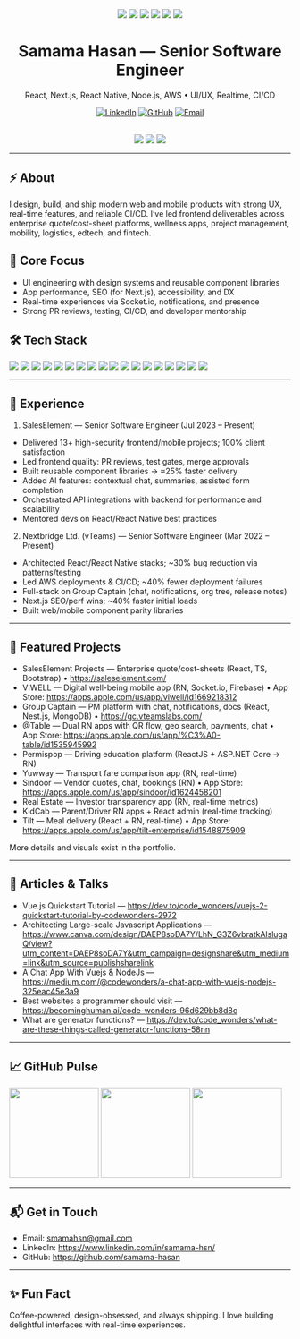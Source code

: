 <div align="center">

  <img src="https://img.shields.io/badge/React-20232A?style=for-the-badge&logo=react&logoColor=61DAFB" />
  <img src="https://img.shields.io/badge/Next.js-000000?style=for-the-badge&logo=nextdotjs&logoColor=white" />
  <img src="https://img.shields.io/badge/React%20Native-20232A?style=for-the-badge&logo=react&logoColor=61DAFB" />
  <img src="https://img.shields.io/badge/Node.js-339933?style=for-the-badge&logo=nodedotjs&logoColor=white" />
  <img src="https://img.shields.io/badge/NestJS-E0234E?style=for-the-badge&logo=nestjs&logoColor=white" />
  <img src="https://img.shields.io/badge/AWS-232F3E?style=for-the-badge&logo=amazonaws&logoColor=FF9900" />

  <br/>
  <h1>Samama Hasan — Senior Software Engineer</h1>
  <p>React, Next.js, React Native, Node.js, AWS • UI/UX, Realtime, CI/CD</p>

  <a href="https://www.linkedin.com/in/samama-hsn/"><img alt="LinkedIn" src="https://img.shields.io/badge/LinkedIn-samama--hsn-0A66C2?style=flat&logo=linkedin&logoColor=white"/></a>
  <a href="https://github.com/samama-hasan"><img alt="GitHub" src="https://img.shields.io/badge/GitHub-samama--hasan-181717?style=flat&logo=github&logoColor=white"/></a>
  <a href="mailto:smamahsn@gmail.com"><img alt="Email" src="https://img.shields.io/badge/Email-smamahsn%40gmail.com-D14836?style=flat&logo=gmail&logoColor=white"/></a>

  <br/>
  <img src="https://img.shields.io/badge/Experience-3.5%2B%20years-673AB7?style=for-the-badge" />
  <img src="https://img.shields.io/badge/Delivered-13%2B%20projects-2196F3?style=for-the-badge" />
  <img src="https://img.shields.io/badge/Specialty-Frontend%20%2B%20Mobile%20%2B%20Realtime-009688?style=for-the-badge" />

</div>

---

## ⚡ About

I design, build, and ship modern web and mobile products with strong UX, real-time features, and reliable CI/CD. I’ve led frontend deliverables across enterprise quote/cost-sheet platforms, wellness apps, project management, mobility, logistics, edtech, and fintech.

## 🧭 Core Focus

- UI engineering with design systems and reusable component libraries
- App performance, SEO (for Next.js), accessibility, and DX
- Real-time experiences via Socket.io, notifications, and presence
- Strong PR reviews, testing, CI/CD, and developer mentorship

## 🛠️ Tech Stack

<p>
  <img src="https://img.shields.io/badge/TypeScript-3178C6?logo=typescript&logoColor=white" />
  <img src="https://img.shields.io/badge/JavaScript-F7DF1E?logo=javascript&logoColor=000" />
  <img src="https://img.shields.io/badge/React-61DAFB?logo=react&logoColor=000" />
  <img src="https://img.shields.io/badge/Next.js-000?logo=nextdotjs&logoColor=fff" />
  <img src="https://img.shields.io/badge/React%20Native-61DAFB?logo=react&logoColor=000" />
  <img src="https://img.shields.io/badge/Redux-764ABC?logo=redux&logoColor=fff" />
  <img src="https://img.shields.io/badge/Tailwind-38B2AC?logo=tailwindcss&logoColor=fff" />
  <img src="https://img.shields.io/badge/Node.js-339933?logo=nodedotjs&logoColor=fff" />
  <img src="https://img.shields.io/badge/NestJS-E0234E?logo=nestjs&logoColor=fff" />
  <img src="https://img.shields.io/badge/GraphQL-E10098?logo=graphql&logoColor=fff" />
  <img src="https://img.shields.io/badge/REST-02569B?logo=swagger&logoColor=fff" />
  <img src="https://img.shields.io/badge/MongoDB-47A248?logo=mongodb&logoColor=fff" />
  <img src="https://img.shields.io/badge/PostgreSQL-4169E1?logo=postgresql&logoColor=fff" />
  <img src="https://img.shields.io/badge/MySQL-4479A1?logo=mysql&logoColor=fff" />
  <img src="https://img.shields.io/badge/AWS-232F3E?logo=amazonaws&logoColor=FF9900" />
  <img src="https://img.shields.io/badge/Docker-2496ED?logo=docker&logoColor=fff" />
  <img src="https://img.shields.io/badge/Kubernetes-326CE5?logo=kubernetes&logoColor=fff" />
  <img src="https://img.shields.io/badge/Socket.io-010101?logo=socketdotio&logoColor=fff" />
</p>

---

## 💼 Experience

1) SalesElement — Senior Software Engineer (Jul 2023 – Present)
- Delivered 13+ high-security frontend/mobile projects; 100% client satisfaction
- Led frontend quality: PR reviews, test gates, merge approvals
- Built reusable component libraries → ≈25% faster delivery
- Added AI features: contextual chat, summaries, assisted form completion
- Orchestrated API integrations with backend for performance and scalability
- Mentored devs on React/React Native best practices

2) Nextbridge Ltd. (vTeams) — Senior Software Engineer (Mar 2022 – Present)
- Architected React/React Native stacks; ~30% bug reduction via patterns/testing
- Led AWS deployments & CI/CD; ~40% fewer deployment failures
- Full-stack on Group Captain (chat, notifications, org tree, release notes)
- Next.js SEO/perf wins; ~40% faster initial loads
- Built web/mobile component parity libraries

---

## 🚀 Featured Projects

- SalesElement Projects — Enterprise quote/cost-sheets (React, TS, Bootstrap) • https://saleselement.com/
- VIWELL — Digital well-being mobile app (RN, Socket.io, Firebase) • App Store: https://apps.apple.com/us/app/viwell/id1669218312
- Group Captain — PM platform with chat, notifications, docs (React, Nest.js, MongoDB) • https://gc.vteamslabs.com/
- @Table — Dual RN apps with QR flow, geo search, payments, chat • App Store: https://apps.apple.com/us/app/%C3%A0-table/id1535945992
- Permispop — Driving education platform (ReactJS + ASP.NET Core → RN)
- Yuwway — Transport fare comparison app (RN, real-time)
- Sindoor — Vendor quotes, chat, bookings (RN) • App Store: https://apps.apple.com/us/app/sindoor/id1624458201
- Real Estate — Investor transparency app (RN, real-time metrics)
- KidCab — Parent/Driver RN apps + React admin (real-time tracking)
- Tilt — Meal delivery (React + RN, real-time) • App Store: https://apps.apple.com/us/app/tilt-enterprise/id1548875909

More details and visuals exist in the portfolio.

---

## 📝 Articles & Talks

- Vue.js Quickstart Tutorial — https://dev.to/code_wonders/vuejs-2-quickstart-tutorial-by-codewonders-2972
- Architecting Large-scale Javascript Applications — https://www.canva.com/design/DAEP8soDA7Y/LhN_G3Z6vbratkAlslugaQ/view?utm_content=DAEP8soDA7Y&utm_campaign=designshare&utm_medium=link&utm_source=publishsharelink
- A Chat App With Vuejs & NodeJs — https://medium.com/@codewonders/a-chat-app-with-vuejs-nodejs-325eac45e3a9
- Best websites a programmer should visit — https://becominghuman.ai/code-wonders-96d629bb8d8c
- What are generator functions? — https://dev.to/code_wonders/what-are-these-things-called-generator-functions-58nn

---

## 📈 GitHub Pulse

<div>
  <img src="https://github-readme-stats.vercel.app/api?username=samama-hasan&show_icons=true&theme=radical" height="160" />
  <img src="https://streak-stats.demolab.com?user=samama-hasan&theme=radical" height="160" />
  <img src="https://github-readme-stats.vercel.app/api/top-langs/?username=samama-hasan&layout=compact&theme=radical" height="160" />
</div>

---

## 📬 Get in Touch

- Email: smamahsn@gmail.com
- LinkedIn: https://www.linkedin.com/in/samama-hsn/
- GitHub: https://github.com/samama-hasan

---

## ✨ Fun Fact

Coffee-powered, design-obsessed, and always shipping. I love building delightful interfaces with real-time experiences.

